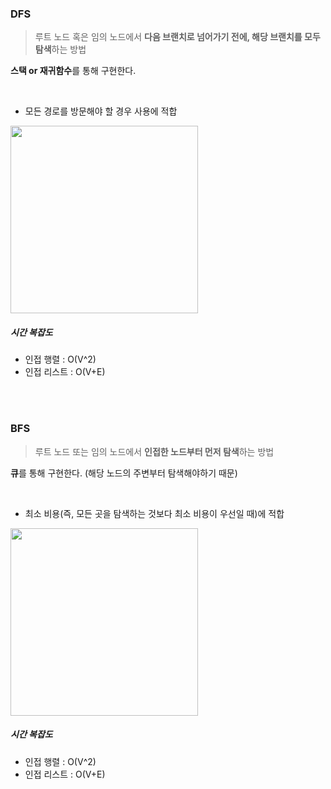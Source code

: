 ### DFS

> 루트 노드 혹은 임의 노드에서 **다음 브랜치로 넘어가기 전에, 해당 브랜치를 모두 탐색**하는 방법

**스택 or 재귀함수**를 통해 구현한다.

<br>

- 모든 경로를 방문해야 할 경우 사용에 적합

<img src="https://upload.wikimedia.org/wikipedia/commons/7/7f/Depth-First-Search.gif" width="300">

##### 시간 복잡도

- 인접 행렬 : O(V^2)
- 인접 리스트 : O(V+E)

<br>

<br>

### BFS

> 루트 노드 또는 임의 노드에서 **인접한 노드부터 먼저 탐색**하는 방법

**큐**를 통해 구현한다. (해당 노드의 주변부터 탐색해야하기 때문)

<br>

- 최소 비용(즉, 모든 곳을 탐색하는 것보다 최소 비용이 우선일 때)에 적합

<img src="https://upload.wikimedia.org/wikipedia/commons/5/5d/Breadth-First-Search-Algorithm.gif" width="300">

##### 시간 복잡도

- 인접 행렬 : O(V^2)
- 인접 리스트 : O(V+E)
